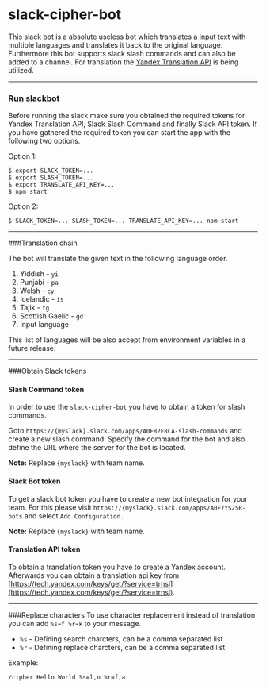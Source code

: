 # slack-cipher-bot

This slack bot is a absolute useless bot which translates a input text with multiple languages and translates 
it back to the original language. Furthermore this bot supports slack slash commands and can also be added
to a channel.
For translation the [Yandex Translation API](https://api.yandex.com/translate/) is being utilized.

---

### Run slackbot
Before running the slack make sure you obtained the required tokens for Yandex Translation API, Slack Slash Command and finally Slack API token.
If you have gathered the required token you can start the app with the following two options.

Option 1:

    $ export SLACK_TOKEN=...
    $ export SLASH_TOKEN=...
    $ export TRANSLATE_API_KEY=...
    $ npm start

Option 2:
    
    $ SLACK_TOKEN=... SLASH_TOKEN=... TRANSLATE_API_KEY=... npm start

---

###Translation chain

The bot will translate the given text in the following language order.

1. Yiddish - `yi`
2. Punjabi - `pa`
3. Welsh - `cy`
4. Icelandic - `is`
5. Tajik - `tg`
6. Scottish Gaelic - `gd`
7. Input language

This list of languages will be also accept from environment variables in a future release.

---

###Obtain Slack tokens

#### Slash Command token
In order to use the `slack-cipher-bot` you have to obtain a token for slash commands.

Goto `https://{myslack}.slack.com/apps/A0F82E8CA-slash-commands` and create a new slash command.
Specify the command for the bot and also define the URL where the server for the bot is located.

**Note:** Replace `{myslack}` with team name. 

#### Slack Bot token
To get a slack bot token you have to create a new bot integration for your team.
For this please visit `https://{myslack}.slack.com/apps/A0F7YS25R-bots` and select `Add Configuration.`

**Note:** Replace `{myslack}` with team name.

#### Translation API token
To obtain a translation token you have to create a Yandex account. Afterwards you can obtain a translation api
key from [https://tech.yandex.com/keys/get/?service=trnsl](https://tech.yandex.com/keys/get/?service=trnsl).

---

###Replace characters
To use character replacement instead of translation you can add `%s=f %r=k` to your message.

- `%s` - Defining search charcters, can be a comma separated list
- `%r` - Defining replace charcters, can be a comma separated list

Example:

    /cipher Hello World %s=l,o %r=f,a